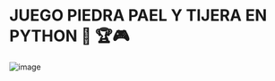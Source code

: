 # JUEGO PIEDRA PAEL Y TIJERA EN PYTHON 💛 🏆🎮

![image](https://user-images.githubusercontent.com/72534486/229017942-3bb923a3-0e10-4b5c-8e60-e9c1f6ab8397.png)
